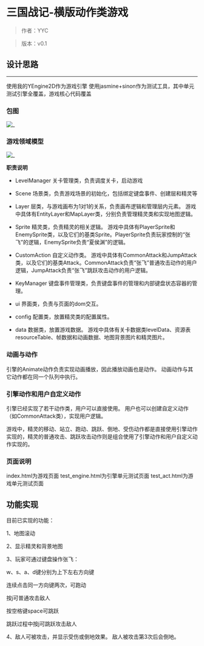 ﻿# 三国战记-横版动作类游戏

> 作者：YYC

> 版本：v0.1


## 设计思路
----------
使用我的YEngine2D作为游戏引擎
使用jasmine+sinon作为测试工具，其中单元测试引擎全覆盖，游戏核心代码覆盖

### 包图
![_](http://img1.tbcdn.cn/L1/461/1/0032e1e222ff4020e87bed36cd516feade8aba60)

### 游戏领域模型
![_](http://img3.tbcdn.cn/L1/461/1/cc03bc6f0b6939c9408b037fd23d503b31721940)

**职责说明**

 - LevelManager
关卡管理类，负责调度关卡，启动游戏

 - Scene
场景类，负责游戏场景的初始化，包括绑定键盘事件、创建层和精灵等

 - Layer
层类，与游戏画布为1对1的关系，负责画布逻辑和管理层内元素。
游戏中具体有EntityLayer和MapLayer类，分别负责管理精灵类和实现地图逻辑。

 - Sprite
精灵类，负责精灵的相关逻辑。
游戏中具体有PlayerSprite和EnemySprite类，以及它们的基类Sprite。PlayerSprite负责玩家控制的“张飞”的逻辑，EnemySprite负责“夏侯渊”的逻辑。

 - CustomAction
自定义动作类。
游戏中具体有CommonAttack和JumpAttack类，以及它们的基类Attack。CommonAttack负责“张飞”普通攻击动作的用户逻辑，JumpAttack负责“张飞”跳跃攻击动作的用户逻辑。

 - KeyManager
键盘事件管理类，负责键盘事件的管理和内部键盘状态容器的管理。

 - ui
界面类，负责与页面的dom交互。
 
 - config
配置类，放置精灵类的配置属性。

 - data
数据类，放置游戏数据。
游戏中具体有关卡数据类levelData、资源表resourceTable、帧数据和动画数据、地图背景图片和精灵图片。
 
### 动画与动作
引擎的Animate动作负责实现动画播放，因此播放动画也是动作。
动画动作与其它动作都在同一个队列中执行。

### 引擎动作和用户自定义动作
引擎已经实现了若干动作类，用户可以直接使用。
用户也可以创建自定义动作（如CommonAttack类），实现用户逻辑。

游戏中，精灵的移动、站立、跑动、跳跃、倒地、受伤动作都是直接使用引擎动作实现的，精灵的普通攻击、跳跃攻击动作则是组合使用了引擎动作和用户自定义动作实现的。

  
### 页面说明
index.html为游戏页面
test_engine.html为引擎单元测试页面
test_act.html为游戏单元测试页面

## 功能实现
目前已实现的功能：

1、地图滚动 

2、显示精灵和背景地图 

3、玩家可通过键盘操作张飞：

w、s、a、d键分别为上下左右方向键
 
连续点击同一方向键两次，可跑动 

按j可普通攻击敌人 

按空格键space可跳跃 

跳跃过程中按j可跳跃攻击敌人

4、敌人可被攻击，并显示受伤或倒地效果。
敌人被攻击第3次后会倒地。

